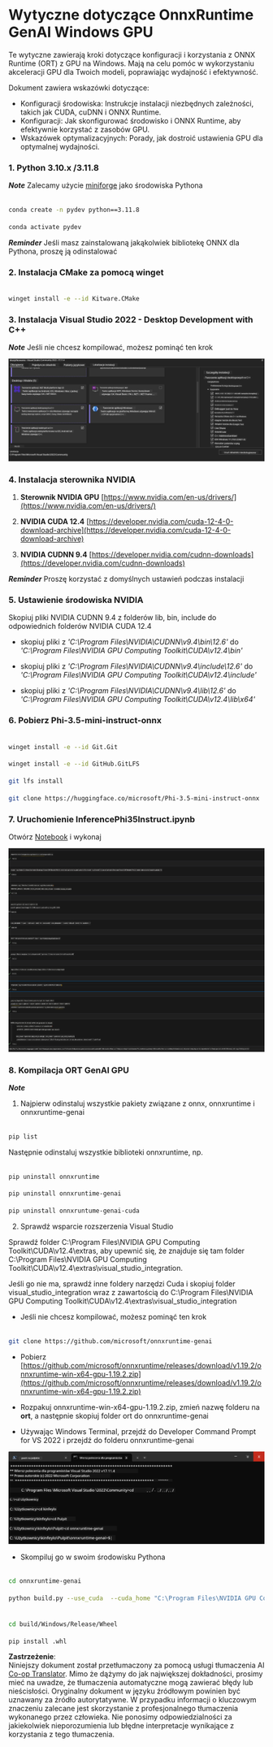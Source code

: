 <!--
CO_OP_TRANSLATOR_METADATA:
{
  "original_hash": "b066fc29c1b2129df84e027cb75119ce",
  "translation_date": "2025-07-17T02:43:00+00:00",
  "source_file": "md/02.Application/01.TextAndChat/Phi3/ORTWindowGPUGuideline.md",
  "language_code": "pl"
}
-->
# **Wytyczne dotyczące OnnxRuntime GenAI Windows GPU**

Te wytyczne zawierają kroki dotyczące konfiguracji i korzystania z ONNX Runtime (ORT) z GPU na Windows. Mają na celu pomóc w wykorzystaniu akceleracji GPU dla Twoich modeli, poprawiając wydajność i efektywność.

Dokument zawiera wskazówki dotyczące:

- Konfiguracji środowiska: Instrukcje instalacji niezbędnych zależności, takich jak CUDA, cuDNN i ONNX Runtime.
- Konfiguracji: Jak skonfigurować środowisko i ONNX Runtime, aby efektywnie korzystać z zasobów GPU.
- Wskazówek optymalizacyjnych: Porady, jak dostroić ustawienia GPU dla optymalnej wydajności.

### **1. Python 3.10.x /3.11.8**

   ***Note*** Zalecamy użycie [miniforge](https://github.com/conda-forge/miniforge/releases/latest/download/Miniforge3-Windows-x86_64.exe) jako środowiska Pythona

   ```bash

   conda create -n pydev python==3.11.8

   conda activate pydev

   ```

   ***Reminder*** Jeśli masz zainstalowaną jakąkolwiek bibliotekę ONNX dla Pythona, proszę ją odinstalować

### **2. Instalacja CMake za pomocą winget**

   ```bash

   winget install -e --id Kitware.CMake

   ```

### **3. Instalacja Visual Studio 2022 - Desktop Development with C++**

   ***Note*** Jeśli nie chcesz kompilować, możesz pominąć ten krok

![CPP](../../../../../../translated_images/01.42f52a2b2aedff029e1c9beb13d2b09fcdab284ffd5fa8f3d7ac3cef5f347ad2.pl.png)

### **4. Instalacja sterownika NVIDIA**

1. **Sterownik NVIDIA GPU**  [https://www.nvidia.com/en-us/drivers/](https://www.nvidia.com/en-us/drivers/)

2. **NVIDIA CUDA 12.4** [https://developer.nvidia.com/cuda-12-4-0-download-archive](https://developer.nvidia.com/cuda-12-4-0-download-archive)

3. **NVIDIA CUDNN 9.4**  [https://developer.nvidia.com/cudnn-downloads](https://developer.nvidia.com/cudnn-downloads)

***Reminder*** Proszę korzystać z domyślnych ustawień podczas instalacji

### **5. Ustawienie środowiska NVIDIA**

Skopiuj pliki NVIDIA CUDNN 9.4 z folderów lib, bin, include do odpowiednich folderów NVIDIA CUDA 12.4

- skopiuj pliki z *'C:\Program Files\NVIDIA\CUDNN\v9.4\bin\12.6'* do  *'C:\Program Files\NVIDIA GPU Computing Toolkit\CUDA\v12.4\bin'*

- skopiuj pliki z *'C:\Program Files\NVIDIA\CUDNN\v9.4\include\12.6'* do  *'C:\Program Files\NVIDIA GPU Computing Toolkit\CUDA\v12.4\include'*

- skopiuj pliki z *'C:\Program Files\NVIDIA\CUDNN\v9.4\lib\12.6'* do  *'C:\Program Files\NVIDIA GPU Computing Toolkit\CUDA\v12.4\lib\x64'*

### **6. Pobierz Phi-3.5-mini-instruct-onnx**

   ```bash

   winget install -e --id Git.Git

   winget install -e --id GitHub.GitLFS

   git lfs install

   git clone https://huggingface.co/microsoft/Phi-3.5-mini-instruct-onnx

   ```

### **7. Uruchomienie InferencePhi35Instruct.ipynb**

   Otwórz [Notebook](../../../../../../code/09.UpdateSamples/Aug/ortgpu-phi35-instruct.ipynb) i wykonaj

![RESULT](../../../../../../translated_images/02.b9b06996cf7255d5e5ee19a703c4352f4a96dd7a1068b2af227eda1f3104bfa0.pl.png)

### **8. Kompilacja ORT GenAI GPU**

   ***Note*** 
   
   1. Najpierw odinstaluj wszystkie pakiety związane z onnx, onnxruntime i onnxruntime-genai

   ```bash

   pip list 
   
   ```

   Następnie odinstaluj wszystkie biblioteki onnxruntime, np.

   ```bash

   pip uninstall onnxruntime

   pip uninstall onnxruntime-genai

   pip uninstall onnxruntume-genai-cuda
   
   ```

   2. Sprawdź wsparcie rozszerzenia Visual Studio

   Sprawdź folder C:\Program Files\NVIDIA GPU Computing Toolkit\CUDA\v12.4\extras, aby upewnić się, że znajduje się tam folder C:\Program Files\NVIDIA GPU Computing Toolkit\CUDA\v12.4\extras\visual_studio_integration. 
   
   Jeśli go nie ma, sprawdź inne foldery narzędzi Cuda i skopiuj folder visual_studio_integration wraz z zawartością do C:\Program Files\NVIDIA GPU Computing Toolkit\CUDA\v12.4\extras\visual_studio_integration

   - Jeśli nie chcesz kompilować, możesz pominąć ten krok

   ```bash

   git clone https://github.com/microsoft/onnxruntime-genai

   ```

   - Pobierz [https://github.com/microsoft/onnxruntime/releases/download/v1.19.2/onnxruntime-win-x64-gpu-1.19.2.zip](https://github.com/microsoft/onnxruntime/releases/download/v1.19.2/onnxruntime-win-x64-gpu-1.19.2.zip)

   - Rozpakuj onnxruntime-win-x64-gpu-1.19.2.zip, zmień nazwę folderu na **ort**, a następnie skopiuj folder ort do onnxruntime-genai

   - Używając Windows Terminal, przejdź do Developer Command Prompt for VS 2022 i przejdź do folderu onnxruntime-genai

![RESULT](../../../../../../translated_images/03.b83ce473d5ff9b9b94670a1b26fdb66a05320d534cbee2762f64e52fd12ef9c9.pl.png)

   - Skompiluj go w swoim środowisku Pythona

   ```bash

   cd onnxruntime-genai

   python build.py --use_cuda  --cuda_home "C:\Program Files\NVIDIA GPU Computing Toolkit\CUDA\v12.4" --config Release
 

   cd build/Windows/Release/Wheel

   pip install .whl

   ```

**Zastrzeżenie**:  
Niniejszy dokument został przetłumaczony za pomocą usługi tłumaczenia AI [Co-op Translator](https://github.com/Azure/co-op-translator). Mimo że dążymy do jak największej dokładności, prosimy mieć na uwadze, że tłumaczenia automatyczne mogą zawierać błędy lub nieścisłości. Oryginalny dokument w języku źródłowym powinien być uznawany za źródło autorytatywne. W przypadku informacji o kluczowym znaczeniu zalecane jest skorzystanie z profesjonalnego tłumaczenia wykonanego przez człowieka. Nie ponosimy odpowiedzialności za jakiekolwiek nieporozumienia lub błędne interpretacje wynikające z korzystania z tego tłumaczenia.